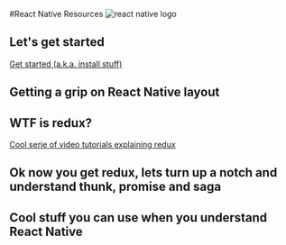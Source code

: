 #React Native Resources
![react native logo](http://frostney.github.io/talks/react-native/slides/images/react-logo.png)

## Let's get started
[Get started (a.k.a. install stuff)](https://facebook.github.io/react-native/docs/getting-started.html#content)

## Getting a grip on React Native layout

## WTF is redux?
[Cool serie of video tutorials explaining redux](https://www.youtube.com/watch?v=1w-oQ-i1XB8)

## Ok now you get redux, lets turn up a notch and understand thunk, promise and saga

## Cool stuff you can use when you understand React Native
